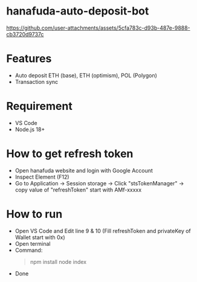 # hanafuda-auto-deposit-bot

https://github.com/user-attachments/assets/5cfa783c-d93b-487e-9888-cb3720d9737c

# Features
- Auto deposit ETH (base), ETH (optimism), POL (Polygon)
- Transaction sync

# Requirement
- VS Code
- Node.js 18+

# How to get refresh token
- Open hanafuda website and login with Google Account
- Inspect Element (F12)
- Go to Application -> Session storage -> Click "stsTokenManager" -> copy value of "refreshToken" start with AMf-xxxxx

# How to run
- Open VS Code and Edit line 9 & 10 (Fill refreshToken and privateKey of Wallet start with 0x)
- Open terminal
- Command:
  > npm install
  > node index
- Done
